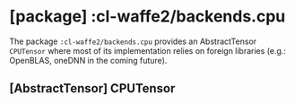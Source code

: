 
# [package] :cl-waffe2/backends.cpu
The package `:cl-waffe2/backends.cpu` provides an AbstractTensor `CPUTensor` where most of its implementation relies on foreign libraries (e.g.: OpenBLAS, oneDNN in the coming future).
## [AbstractTensor] CPUTensor

